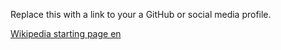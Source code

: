 Replace this with a link to your a GitHub or social media profile.

[Wikipedia starting page en](https://en.wikipedia.org/wiki/Main_Page)
